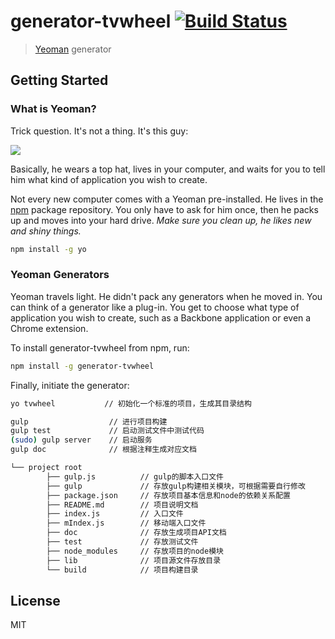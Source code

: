 # generator-tvwheel [![Build Status](https://secure.travis-ci.org/liudan92221/generator-tvwheel.png?branch=master)](https://travis-ci.org/liudan92221/generator-tvwheel)

> [Yeoman](http://yeoman.io) generator


## Getting Started

### What is Yeoman?

Trick question. It's not a thing. It's this guy:

![](http://i.imgur.com/JHaAlBJ.png)

Basically, he wears a top hat, lives in your computer, and waits for you to tell him what kind of application you wish to create.

Not every new computer comes with a Yeoman pre-installed. He lives in the [npm](https://npmjs.org) package repository. You only have to ask for him once, then he packs up and moves into your hard drive. *Make sure you clean up, he likes new and shiny things.*

```bash
npm install -g yo
```

### Yeoman Generators

Yeoman travels light. He didn't pack any generators when he moved in. You can think of a generator like a plug-in. You get to choose what type of application you wish to create, such as a Backbone application or even a Chrome extension.

To install generator-tvwheel from npm, run:

```bash
npm install -g generator-tvwheel
```

Finally, initiate the generator:

```bash
yo tvwheel           // 初始化一个标准的项目，生成其目录结构
```

```bash
gulp                  // 进行项目构建
gulp test             // 启动测试文件中测试代码
(sudo) gulp server    // 启动服务
gulp doc              // 根据注释生成对应文档
```

```bash
└── project root
        ├── gulp.js          // gulp的脚本入口文件
        ├── gulp             // 存放gulp构建相关模块，可根据需要自行修改
        ├── package.json     // 存放项目基本信息和node的依赖关系配置
        ├── README.md        // 项目说明文档
        ├── index.js         // 入口文件
        ├── mIndex.js        // 移动端入口文件
        ├── doc              // 存放生成项目API文档
        ├── test             // 存放测试文件
        ├── node_modules     // 存放项目的node模块
        ├── lib              // 项目源文件存放目录
        └── build            // 项目构建目录
```

## License

MIT

